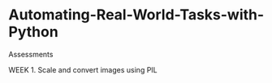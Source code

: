 # Automating-Real-World-Tasks-with-Python

Assessments

WEEK 1. Scale and convert images using PIL

